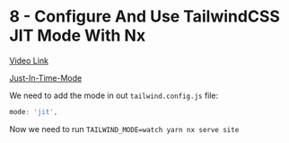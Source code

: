 # 8 - Configure And Use TailwindCSS JIT Mode With Nx 

[Video Link]()

<TimeStamp start="0:36" end="0:38">

[Just-In-Time-Mode](https://tailwindcss.com/docs/just-in-time-mode)

</TimeStamp>


<TimeStamp start="1:34" end="1:37">

We need to add the mode in out `tailwind.config.js` file:

```jsx
mode: 'jit',
```

</TimeStamp>


<TimeStamp start="1:50" end="1:53">

Now we need to run `TAILWIND_MODE=watch yarn nx serve site`

</TimeStamp>









